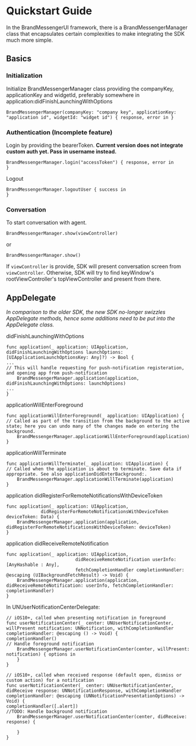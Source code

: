 # Quickstart Guide
In the BrandMessengerUI framework, there is a BrandMessengerManager class that encapsulates certain complexities to make integrating the SDK much more simple.

## Basics
### Initialization
Initialize BrandMessengerManager class providing the companyKey, applicationKey and widgetId, preferably somewhere in application:didFinishLaunchingWithOptions

    BrandMessengerManager(companyKey: "company key", applicationKey: "application id", widgetId: "widget id") { response, error in }

### Authentication (Incomplete feature)
Login by providing the bearerToken.
**Current version does not integrate custom auth yet. Pass in username instead.**

    BrandMessengerManager.login("accessToken") { response, error in
    }

Logout 

    BrandMessengerManager.logoutUser { success in
    }

### Conversation
To start conversation with agent.

    BrandMessengerManager.show(viewController)
or

    BrandMessengerManager.show()
If `viewController` is provide, SDK will present conversation screen from `viewController`. Otherwise, SDK will try to find keyWindow's rootViewController's topViewController and present from there.


## AppDelegate
*In comparison to the older SDK, the new SDK no-longer swizzles AppDelegate methods, hence some additions need to be put into the AppDelegate class.*

didFinishLaunchingWithOptions

    func application(_ application: UIApplication, didFinishLaunchingWithOptions launchOptions: [UIApplicationLaunchOptionsKey: Any]?) -> Bool {
	...
	// This will handle requesting for push-notification registeration, and opening app from push-notification
		BrandMessengerManager.application(application, didFinishLaunchingWithOptions: launchOptions)
	...
    }
applicationWillEnterForeground

    func applicationWillEnterForeground(_ application: UIApplication) {
    // Called as part of the transition from the background to the active state; here you can undo many of the changes made on entering the background.
    	BrandMessengerManager.applicationWillEnterForeground(application)
    }
applicationWillTerminate

    func applicationWillTerminate(_ application: UIApplication) {
    // Called when the application is about to terminate. Save data if appropriate. See also applicationDidEnterBackground:.
    	BrandMessengerManager.applicationWillTerminate(application)
    }
application didRegisterForRemoteNotificationsWithDeviceToken

    func application(_ application: UIApplication,
                 didRegisterForRemoteNotificationsWithDeviceToken deviceToken: Data) {
    	BrandMessengerManager.application(application, didRegisterForRemoteNotificationsWithDeviceToken: deviceToken)
    }
application didReceiveRemoteNotification

    func application(_ application: UIApplication,
                              didReceiveRemoteNotification userInfo: [AnyHashable : Any],
                              fetchCompletionHandler completionHandler: @escaping (UIBackgroundFetchResult) -> Void) {
    	BrandMessengerManager.application(application, didReceiveRemoteNotification: userInfo, fetchCompletionHandler: completionHandler)
    }

In UNUserNotificationCenterDelegate:

    // iOS10+, called when presenting notification in foreground
    func userNotificationCenter(_ center: UNUserNotificationCenter, willPresent notification: UNNotification, withCompletionHandler completionHandler: @escaping () -> Void) {
    completionHandler()
    // Handle foreground notification
    	BrandMessengerManager.userNotificationCenter(center, willPresent: notification) { options in
        }
    }

    // iOS10+, called when received response (default open, dismiss or custom action) for a notification
    func userNotificationCenter(_ center: UNUserNotificationCenter, didReceive response: UNNotificationResponse, withCompletionHandler completionHandler: @escaping (UNNotificationPresentationOptions) -> Void) {
    completionHandler([.alert])
    //TODO: Handle background notification
	    BrandMessengerManager.userNotificationCenter(center, didReceive: response) {

    	}
    }